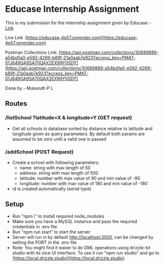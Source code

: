 # Educase Internship Assignment 

This is my submission for the internship assignment given by Educase - [Link](https://forms.office.com/pages/responsepage.aspx?id=Nf87G5TqKE2JRrIiSJ10xoaKXKtohGpMiJCUYBuwggJUQjVSNERUWUVWSkVITVY0VEJJRTYwNENINC4u&route=shorturl)

Live Link :[https://educase-4e57.onrender.com](https://educase-4e57.onrender.com)

Postman Collections Link: [https://api.postman.com/collections/30689889-a54bd1a0-e592-4269-b89f-21a0aab7e923?access_key=PMAT-01J649GA9SA70QAX2EX99Y0SDY](https://api.postman.com/collections/30689889-a54bd1a0-e592-4269-b89f-21a0aab7e923?access_key=PMAT-01J649GA9SA70QAX2EX99Y0SDY)

Done by - Mukundh P L

## Routes

###  /listSchool ?latitude=X & longitude=Y (GET request)
    
- Get all schools in database sorted by distance relative to latitude and longitude given as query parameters. By default both params are assumed to be zero until a valid one is passed

### /addSchool (POST Request)
- Create a school with following parameters:
    - name: string with max length of 50
    - address: string with max length of 500
    - latitude: number with max value of 90 and min value of -90
    - longitude: number with max value of 180 and min value of -180
- id is created automatically (serial type)

## Setup


- Run "npm i" to install required node_modules 
- Make sure you have a MySQL instance and pass the required credentials in .env file
- Run "npm run start" to  start the server
- Server will run in by default [http://localhost:3500](http://localhost:3500), can be changed by setting the PORT in the .env file
- Note: You might find it easier to do DML operations using drizzle-kit studio with its nice UI interface. To use it run "npm run studio" and go to [https://local.drizzle.studio](https://local.drizzle.studio)
